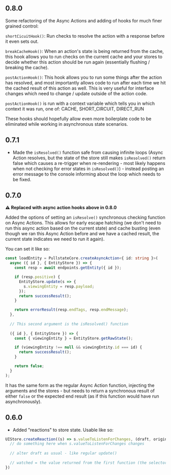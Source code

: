 ## 0.8.0

Some refactoring of the Async Actions and adding of hooks for much finer grained control:

`shortCicuitHook()`: Run checks to resolve the action with a response before it even sets out.

`breakCacheHook()`: When an action's state is being returned from the cache, this hook allows you to run checks on the current cache and your stores to decide whether this action should be run again (essentially flushing / breaking the cache).

`postActionHook()`: This hook allows you to run some things after the action has resolved, and most importantly allows code to run after each time we hit the cached result of this action as well. This is very useful for interface changes which need to change / update outside of the action code.

`postActionHook()` is run with a context variable which tells you in which context it was run, one of: CACHE, SHORT_CIRCUIT, DIRECT_RUN 

These hooks should hopefully allow even more boilerplate code to be eliminated while working in asynchronous state scenarios.

## 0.7.1

* Made the `isResolved()` function safe from causing infinite loops (Async Action resolves, but the state of the store still makes `isResolved()` return false which causes a re-trigger when re-rendering - most likely happens when not checking for error states in `isResolved()`) - instead posting an error message to the console informing about the loop which needs to be fixed.

## 0.7.0

**:warning: Replaced with async action hooks above in 0.8.0**

Added the options of setting an `isResolve()` synchronous checking function on Async Actions. This allows for early escape hatching (we don't need to run this async action based on the current state) and cache busting (even though we ran this Async Action before and we have a cached result, the current state indicates we need to run it again).

You can set it like so:

```typescript jsx
const loadEntity = PullstateCore.createAsyncAction<{ id: string }>(
  async ({ id }, { EntityStore }) => {
    const resp = await endpoints.getEntity({ id });

    if (resp.positive) {
      EntityStore.update(s => {
        s.viewingEntity = resp.payload;
      });
      return successResult();
    }

    return errorResult(resp.endTags, resp.endMessage);
  },
  
  // This second argument is the isResolved() function
  
  ({ id }, { EntityStore }) => {
    const { viewingEntity } = EntityStore.getRawState();

    if (viewingEntity !== null && viewingEntity.id === id) {
      return successResult();
    }

    return false;
  }
);
```

It has the same form as the regular Async Action function, injecting the arguments and the stores - but needs to return a synchronous result of either `false` or the expected end result (as if this function would have run asynchronously).

## 0.6.0

* Added "reactions" to store state. Usable like so:

```typescript jsx
UIStore.createReaction((s) => s.valueToListenForChanges, (draft, original, watched) => {
  // do something here when s.valueToListenForChanges changes
  
  // alter draft as usual - like regular update()
  
  // watched = the value returned from the first function (the selector for what to watch)
})
```
